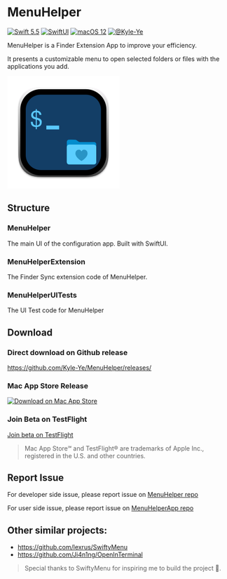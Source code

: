 # MenuHelper

[![Swift 5.5](https://img.shields.io/badge/Swift-5.5-ED523F.svg?style=flat)](https://swift.org/)
[![SwiftUI](https://img.shields.io/badge/SwiftUI-✓-orange)](https://developer.apple.com/xcode/swiftui/)
[![macOS 12](https://img.shields.io/badge/macOS12-Compatible-green)](https://www.apple.com/macos/monterey/)
[![@Kyle-Ye](https://img.shields.io/badge/contact-%40Kyle--Ye-yellow.svg?style=flat)](https://twitter.com/KyleSwifter)

MenuHelper is a Finder Extension App to improve your efficiency.

It presents a customizable menu to open selected folders or files with the applications you add.

![Menu Helper](MenuHelper/Assets.xcassets/AppIcon.appiconset/icon_256x256.png)

## Structure

### MenuHelper

The main UI of the configuration app. Built with SwiftUI.

### MenuHelperExtension

The Finder Sync extension code of MenuHelper.

### MenuHelperUITests

The UI Test code for MenuHelper

## Download

### Direct download on Github release

https://github.com/Kyle-Ye/MenuHelper/releases/

### Mac App Store Release

[![Download on Mac App Store](https://developer.apple.com/app-store/marketing/guidelines/images/badge-download-on-the-mac-app-store.svg "Download on Mac App Store")](https://apps.apple.com/us/app/menuhelper/id1609383899)

### Join Beta on TestFlight

[Join beta on TestFlight](https://testflight.apple.com/join/rubUwjFo)

> Mac App Store℠ and TestFlight® are trademarks of Apple Inc., registered in the U.S. and other countries.

## Report Issue

For developer side issue, please report issue on [MenuHelper repo](https://github.com/Kyle-Ye/MenuHelper)

For user side issue, please report issue on [MenuHelperApp repo](https://github.com/Kyle-Ye/MenuHelperApp)

## Other similar projects:

- https://github.com/lexrus/SwiftyMenu 
- https://github.com/Ji4n1ng/OpenInTerminal

> Special thanks to SwiftyMenu for inspiring me to build the project 🥰.
